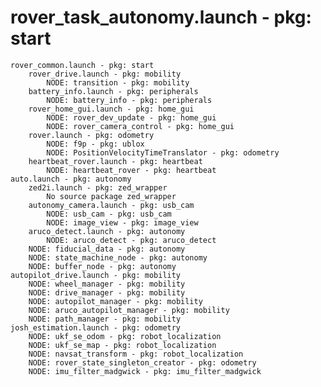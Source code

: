 <!-- Created by Daniel Webb Oct 2024 -->

# rover_task_autonomy.launch - pkg: start
	rover_common.launch - pkg: start
		rover_drive.launch - pkg: mobility
			NODE: transition - pkg: mobility
		battery_info.launch - pkg: peripherals
			NODE: battery_info - pkg: peripherals
		rover_home_gui.launch - pkg: home_gui
			NODE: rover_dev_update - pkg: home_gui
			NODE: rover_camera_control - pkg: home_gui
		rover.launch - pkg: odometry
			NODE: f9p - pkg: ublox
			NODE: PositionVelocityTimeTranslator - pkg: odometry
		heartbeat_rover.launch - pkg: heartbeat
			NODE: heartbeat_rover - pkg: heartbeat
	auto.launch - pkg: autonomy
		zed2i.launch - pkg: zed_wrapper
			No source package zed_wrapper
		autonomy_camera.launch - pkg: usb_cam
			NODE: usb_cam - pkg: usb_cam
			NODE: image_view - pkg: image_view
		aruco_detect.launch - pkg: autonomy
			NODE: aruco_detect - pkg: aruco_detect
		NODE: fiducial_data - pkg: autonomy
		NODE: state_machine_node - pkg: autonomy
		NODE: buffer_node - pkg: autonomy
	autopilot_drive.launch - pkg: mobility
		NODE: wheel_manager - pkg: mobility
		NODE: drive_manager - pkg: mobility
		NODE: autopilot_manager - pkg: mobility
		NODE: aruco_autopilot_manager - pkg: mobility
		NODE: path_manager - pkg: mobility
	josh_estimation.launch - pkg: odometry
		NODE: ukf_se_odom - pkg: robot_localization
		NODE: ukf_se_map - pkg: robot_localization
		NODE: navsat_transform - pkg: robot_localization
		NODE: rover_state_singleton_creator - pkg: odometry
		NODE: imu_filter_madgwick - pkg: imu_filter_madgwick
		





